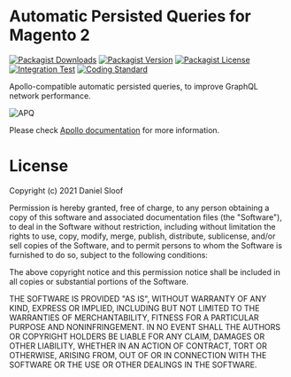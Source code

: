 # Automatic Persisted Queries for Magento 2

[![Packagist Downloads](https://img.shields.io/packagist/dm/danslo/magento2-module-automatic-persisted-queries?color=blue)](https://packagist.org/packages/danslo/magento2-module-automatic-persisted-queries/stats)
[![Packagist Version](https://img.shields.io/packagist/v/danslo/magento2-module-automatic-persisted-queries?color=blue)](https://packagist.org/packages/danslo/magento2-module-automatic-persisted-queries)
[![Packagist License](https://img.shields.io/packagist/l/danslo/magento2-module-automatic-persisted-queries)](https://github.com/danslo/magento2-module-automatic-persisted-queries/blob/main/LICENSE)
[![Integration Test](https://github.com/danslo/magento2-module-automatic-persisted-queries/actions/workflows/integration.yml/badge.svg)](https://github.com/danslo/magento2-module-automatic-persisted-queries/actions/workflows/integration.yml)
[![Coding Standard](https://github.com/danslo/magento2-module-automatic-persisted-queries/actions/workflows/coding-standard.yml/badge.svg)](https://github.com/danslo/magento2-module-automatic-persisted-queries/actions/workflows/coding-standard.yml)

Apollo-compatible automatic persisted queries, to improve GraphQL network performance.

![APQ](https://i.imgur.com/kDysTtC.png)

Please check [Apollo documentation](https://www.apollographql.com/docs/apollo-server/performance/apq/) for more information.

# License

Copyright (c) 2021 Daniel Sloof

Permission is hereby granted, free of charge, to any person
obtaining a copy of this software and associated documentation
files (the "Software"), to deal in the Software without
restriction, including without limitation the rights to use,
copy, modify, merge, publish, distribute, sublicense, and/or sell
copies of the Software, and to permit persons to whom the
Software is furnished to do so, subject to the following
conditions:

The above copyright notice and this permission notice shall be
included in all copies or substantial portions of the Software.

THE SOFTWARE IS PROVIDED "AS IS", WITHOUT WARRANTY OF ANY KIND,
EXPRESS OR IMPLIED, INCLUDING BUT NOT LIMITED TO THE WARRANTIES
OF MERCHANTABILITY, FITNESS FOR A PARTICULAR PURPOSE AND
NONINFRINGEMENT. IN NO EVENT SHALL THE AUTHORS OR COPYRIGHT
HOLDERS BE LIABLE FOR ANY CLAIM, DAMAGES OR OTHER LIABILITY,
WHETHER IN AN ACTION OF CONTRACT, TORT OR OTHERWISE, ARISING
FROM, OUT OF OR IN CONNECTION WITH THE SOFTWARE OR THE USE OR
OTHER DEALINGS IN THE SOFTWARE.
